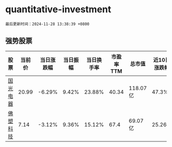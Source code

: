 # quantitative-investment

`最后更新时间：2024-11-28 13:38:39 +0800`

## 强势股票

|股票|当前价|当日涨跌幅|当日振幅|当日换手率|市盈率TTM|总市值|近10日涨跌幅|
|----|----|----|----|----|----|----|----|
|[国光电器](https://xueqiu.com/S/SZ002045)|20.99|-6.29%|9.42%|23.88%|40.34|118.07亿|47.3%|
|[佛塑科技](https://xueqiu.com/S/SZ000973)|7.14|-3.12%|9.36%|15.12%|67.4|69.07亿|25.26%|
